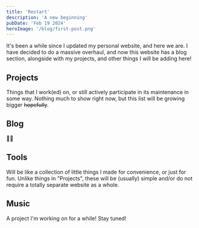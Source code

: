 ```yaml
---
title: 'Restart'
description: 'A new beginning'
pubDate: 'Feb 19 2024'
heroImage: '/blog/first-post.png'
---
```


It's been a while since I updated my personal website, and here we are. I have decided to do a massive overhaul, and now this website has a blog section, alongside with my projects, and other things I will be adding here!

## Projects

Things that I work(ed) on, or still actively participate in its maintenance in some way. Nothing much to show right now, but this list will be growing bigger ~~hopefully~~.

## Blog

🤔🤔

## Tools

Will be like a collection of little things I made for convenience, or just for fun. Unlike things in "Projects", these will be (usually) simple and/or do not require a totally separate website as a whole.

## Music

A project I'm working on for a while! Stay tuned!